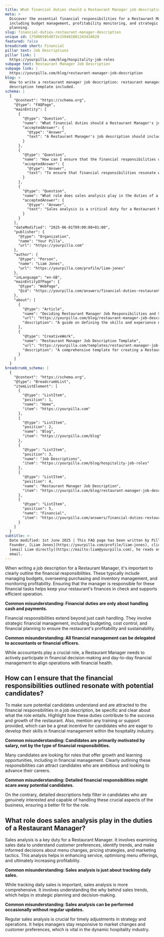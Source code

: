 ```yaml
---
title: What financial duties should a Restaurant Manager job description include?
meta: >
  Discover the essential financial responsibilities for a Restaurant Manager,
  including budget management, profitability monitoring, and strategic financial
  planning.
slug: financial-duties-restaurant-manager-description
unique id: 1750065054073x159481881243418620
featured: false
breadcrumb short: Financial
pillar text: Job Descriptions
pillar link: |
  https://yourpilla.com/blog/hospitality-job-roles
subpage text: Restaurant Manager Job Description
subpage link: |
  https://yourpilla.com/blog/restaurant-manager-job-description
blog: >
  How to write a restaurant manager job description: restaurant manager job
  description template included.
schema: |
  {
    "@context": "https://schema.org",
    "@type": "FAQPage",
    "mainEntity": [
      {
        "@type": "Question",
        "name": "What financial duties should a Restaurant Manager's job description include?",
        "acceptedAnswer": {
          "@type": "Answer",
          "text": "A Restaurant Manager's job description should include key financial responsibilities such as managing budgets, overseeing purchasing and inventory management, and monitoring profitability. These responsibilities ensure the financial health and efficient operation of the restaurant. Restaurant Managers should actively participate in financial decision-making and day-to-day financial management beyond just handling cash."
        }
      },
      {
        "@type": "Question",
        "name": "How can I ensure that the financial responsibilities outlined resonate with potential candidates?",
        "acceptedAnswer": {
          "@type": "Answer",
          "text": "To ensure that financial responsibilities resonate with potential candidates, specify what the role entails and how these duties contribute to the restaurant's success and growth. Highlight any training or support provided, appealing to candidates eager to develop their skills in financial management within the hospitality industry."
        }
      },
      {
        "@type": "Question",
        "name": "What role does sales analysis play in the duties of a Restaurant Manager?",
        "acceptedAnswer": {
          "@type": "Answer",
          "text": "Sales analysis is a critical duty for a Restaurant Manager, involving the examination of sales data to understand customer preferences, identify trends, and inform decisions about menu changes, pricing strategies, and marketing tactics. This analysis supports enhanced service, optimized menu offerings, and increased profitability, requiring regular updates to respond to market changes effectively."
        }
      }
    ],
    "dateModified": "2025-06-01T09:00:00+01:00",
    "publisher": {
      "@type": "Organization",
      "name": "Your Pilla",
      "url": "https://yourpilla.com"
    },
    "author": {
      "@type": "Person",
      "name": "Liam Jones",
      "url": "https://yourpilla.com/profile/liam-jones"
    },
    "inLanguage": "en-GB",
    "mainEntityOfPage": {
      "@type": "WebPage",
      "@id": "https://yourpilla.com/answers/financial-duties-restaurant-manager-description"
    },
    "about": [
      {
        "@type": "Article",
        "name": "Deciding Restaurant Manager Job Responsibilities and Skills",
        "url": "https://yourpilla.com/blog/restaurant-manager-job-description",
        "description": "A guide on defining the skills and experience needed for a Restaurant Manager, including financial responsibilities."
      },
      {
        "@type": "CreativeWork",
        "name": "Restaurant Manager Job Description Template",
        "url": "https://yourpilla.com/templates/restaurant-manager-job-description",
        "description": "A comprehensive template for creating a Restaurant Manager job description, emphasising financial duties and other skills."
      }
    ]
  }
breadcrumb_schema: |
  {
    "@context": "https://schema.org",
    "@type": "BreadcrumbList",
    "itemListElement": [
      {
        "@type": "ListItem",
        "position": 1,
        "name": "Home",
        "item": "https://yourpilla.com"
      },
      {
        "@type": "ListItem",
        "position": 2,
        "name": "Blog",
        "item": "https://yourpilla.com/blog"
      },
      {
        "@type": "ListItem",
        "position": 3,
        "name": "Job Descriptions",
        "item": "https://yourpilla.com/blog/hospitality-job-roles"
      },
      {
        "@type": "ListItem",
        "position": 4,
        "name": "Restaurant Manager Job Description",
        "item": "https://yourpilla.com/blog/restaurant-manager-job-description"
      },
      {
        "@type": "ListItem",
        "position": 5,
        "name": "Financial",
        "item": "https://yourpilla.com/answers/financial-duties-restaurant-manager-description"
      }
    ]
  }
subtitle: >-
  Date modified: 1st June 2025 | This FAQ page has been written by Pilla
  Founder, [Liam Jones](https://yourpilla.com/profile/liam-jones), click to
  [email Liam directly](https://mailto:liam@yourpilla.com), he reads every
  email.
---
```

When writing a job description for a Restaurant Manager, it's important to clearly outline the financial responsibilities. These typically include managing budgets, overseeing purchasing and inventory management, and monitoring profitability. Ensuring that the manager is responsible for these financial tasks helps keep your restaurant's finances in check and supports efficient operation.

**Common misunderstanding: Financial duties are only about handling cash and payments.**

Financial responsibilities extend beyond just cash handling. They involve strategic financial management, including budgeting, cost control, and financial planning to ensure the restaurant's profitability and sustainability.

**Common misunderstanding: All financial management can be delegated to accountants or financial officers.**

While accountants play a crucial role, a Restaurant Manager needs to actively participate in financial decision-making and day-to-day financial management to align operations with financial health.

## How can I ensure that the financial responsibilities outlined resonate with potential candidates?

To make sure potential candidates understand and are attracted to the financial responsibilities in a job description, be specific and clear about what the role entails. Highlight how these duties contribute to the success and growth of the restaurant. Also, mention any training or support provided, which can be a great incentive for candidates who are eager to develop their skills in financial management within the hospitality industry.

**Common misunderstanding: Candidates are primarily motivated by salary, not by the type of financial responsibilities.**

Many candidates are looking for roles that offer growth and learning opportunities, including in financial management. Clearly outlining these responsibilities can attract candidates who are ambitious and looking to advance their careers.

**Common misunderstanding: Detailed financial responsibilities might scare away potential candidates.**

On the contrary, detailed descriptions help filter in candidates who are genuinely interested and capable of handling these crucial aspects of the business, ensuring a better fit for the role.

## What role does sales analysis play in the duties of a Restaurant Manager?

Sales analysis is a key duty for a Restaurant Manager. It involves examining sales data to understand customer preferences, identify trends, and make informed decisions about menu changes, pricing strategies, and marketing tactics. This analysis helps in enhancing service, optimising menu offerings, and ultimately increasing profitability.

**Common misunderstanding: Sales analysis is just about tracking daily sales.**

While tracking daily sales is important, sales analysis is more comprehensive. It involves understanding the why behind sales trends, which helps in strategic planning and decision-making.

**Common misunderstanding: Sales analysis can be performed occasionally without regular updates.**

Regular sales analysis is crucial for timely adjustments in strategy and operations. It helps managers stay responsive to market changes and customer preferences, which is vital in the dynamic hospitality industry.
